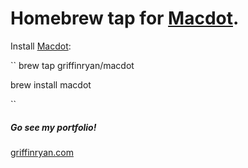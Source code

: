 # Homebrew tap for [Macdot](https://github.com/griffinryan/macdot).

Install [Macdot](https://github.com/griffinryan/macdot):

``
  brew tap griffinryan/macdot
  
  brew install macdot
  
``


##### Go see my portfolio!
[griffinryan.com](https://griffinryan.com/)
